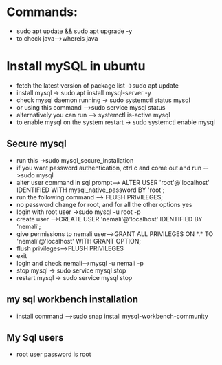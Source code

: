 <h1>Commands:</h1>
<ul>
  <li>sudo apt update && sudo apt upgrade -y</li>
  <li>to  check java-->whereis java</li> 
</ul>
<h1>Install mySQL in ubuntu</h1>
<ul>
  <li>fetch the latest version of package list ->sudo apt update</li>
  <li>install mysql -> sudo apt install mysql-server -y</li>
  <li>check mysql daemon running -> sudo systemctl status mysql</li>
  <li>or using this command -->sudo service mysql status</li>
  <li>alternatively you can run --> systemctl is-active mysql</li>
  <li>to enable mysql on the system restart -> sudo systemctl enable mysql</li>
</ul>
<h2>Secure mysql</h2>
<ul>
  <li>run this ->sudo mysql_secure_installation</li>
  <li>if you want password authentication, ctrl c and come out and run -->sudo mysql </li>
  <li>alter user command in sql prompt--> ALTER USER 'root'@'localhost' IDENTIFIED WITH mysql_native_password BY 'root';</li>
  <li>run the following command --> FLUSH PRIVILEGES;</li>
  <li>no password change for root, and for all the other options yes</li>
  <li>login with root user ->sudo mysql -u root -p</li>
  <li>create user -->CREATE USER 'nemali'@'localhost' IDENTIFIED BY 'nemali';</li>
  <li>give permissions to nemali user-->GRANT ALL PRIVILEGES ON *.* TO 'nemali'@'localhost' WITH GRANT OPTION;</li>
  <li>flush privileges-->FLUSH PRIVILEGES</li>
  <li>exit</li>
  <li>login and check nemali-->mysql -u nemali -p</li>
  <li>stop mysql -> sudo service mysql stop</li>
  <li>restart mysql -> sudo service mysql stop</li>
</ul>
<h2>my sql workbench installation</h2>
<ul>
  <li>install command -->sudo snap install mysql-workbench-community</li>
</ul>
<h2>My Sql users</h2>
<ul>
  <li>root user password is root</li>
</ul>

